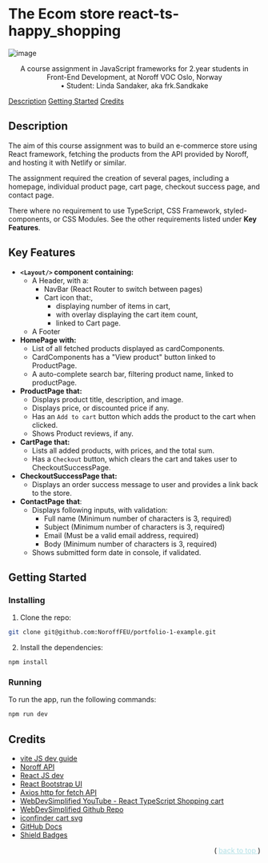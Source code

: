 <div id="top"></div>

# The Ecom store react-ts-happy_shopping

![image](https://res.cloudinary.com/dmurhab0f/image/upload/v1702557392/Noroff-Projects/js_frameworks_ca-857x689_xyatna.png)


<p align="center">
	A course assignment in JavaScript frameworks for 2.year students in <br> Front-End Development, at Noroff VOC Oslo, Norway <br>
    • Student: Linda Sandaker, aka frk.Sandkake
</p>

[Description](#description) [Getting Started](#getting-started) [Credits](#credits)

## Description

The aim of this course assignment was to build an e-commerce store
using React framework, fetching the products from the API provided by Noroff,
and hosting it with Netlify or similar.

The assignment required the creation of several pages, including a homepage,
individual product page, cart page, checkout success page, and contact page.

There where no requirement to use TypeScript, CSS Framework, styled-components,
or CSS Modules. See the other requirements listed under **Key Features**.

## Key Features
- **`<Layout/>` component containing:**
    - A Header, with a:
        - NavBar (React Router to switch between pages)
        - Cart icon that:,
            - displaying number of items in cart,
            - with overlay displaying the cart item count,
            - linked to Cart page.
    - A Footer
- **HomePage with:**
    - List of all fetched products displayed as cardComponents.
    - CardComponents has a "View product" button linked to ProductPage.
    - A auto-complete search bar, filtering product name, linked to productPage.
- **ProductPage that:**
    - Displays product title, description, and image.
    - Displays price, or discounted price if any.
    - Has an `Add to cart` button which adds the product to the cart when clicked.
    - Shows Product reviews, if any.
- **CartPage that:**
    - Lists all added products, with prices, and the total sum.
    - Has a `Checkout` button, which clears the cart and takes user to CheckoutSuccessPage.
- **CheckoutSuccessPage that:**
    - Displays an order success message to user and provides a link back to the store.
- **ContactPage that**:
    - Displays following inputs, with validation:
        - Full name (Minimum number of characters is 3, required)
        - Subject (Minimum number of characters is 3, required)
        - Email (Must be a valid email address, required)
        - Body (Minimum number of characters is 3, required)
    - Shows submitted form date in console, if validated.


## Getting Started

### Installing

1. Clone the repo:

```bash
git clone git@github.com:NoroffFEU/portfolio-1-example.git
```

2. Install the dependencies:

```
npm install
```

### Running

To run the app, run the following commands:

```bash
npm run dev
```
## Credits

- [vite JS dev guide](https://vitejs.dev/guide/)
- [Noroff API](https://api.noroff.dev/docs/static/index.html#/)
- [React JS dev](https://react.dev/)
- [React Bootstrap UI](https://react-bootstrap.github.io/)
- [Axios http for fetch API](https://axios-http.com/docs/intro/)
- [WebDevSimplified YouTube - React TypeScript Shopping cart](https://youtu.be/lATafp15HWA)
- [WebDevSimplified Github Repo](https://github.com/WebDevSimplified/react-ts-shopping-cart)
- [iconfinder cart svg](https://www.iconfinder.com/icons/1564496/basket_cart_shop_shopping_store_icon)
- [GitHub Docs](https://docs.github.com/en)
- [Shield Badges](https://shields.io/)


<div style="text-align: end">
    <p>(
        <a href="#top" style="color: powderblue">
            back to top
        </a>
        )
    </p>
</div>
